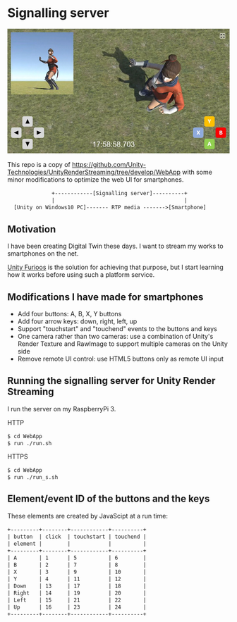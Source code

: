 # Signalling server

<img src="/doc/screenshot.jpg" width=600>

This repo is a copy of https://github.com/Unity-Technologies/UnityRenderStreaming/tree/develop/WebApp with some minor modifications to optimize the web UI for smartphones.

```
              +------------[Signalling server]----------+
              |                                         |
  [Unity on Windows10 PC]------- RTP media ------->[Smartphone]

```

## Motivation

I have been creating Digital Twin these days. I want to stream my works to smartphones on the net.

[Unity Furioos](https://unity.com/products/unity-furioos) is the solution for achieving that purpose, but I start learning how it works before using such a platform service.

## Modifications I have made for smartphones

- Add four buttons: A, B, X, Y buttons
- Add four arrow keys: down, right, left, up
- Support "touchstart" and "touchend" events to the buttons and keys
- One camera rather than two cameras: use a combination of Unity's Render Texture and RawImage to support multiple cameras on the Unity side
- Remove remote UI control: use HTML5 buttons only as remote UI input

## Running the signalling server for Unity Render Streaming

I run the server on my RaspberryPi 3.

HTTP

```
$ cd WebApp
$ run ./run.sh
```

HTTPS

```
$ cd WebApp
$ run ./run_s.sh
```
## Element/event ID of the buttons and the keys

These elements are created by JavaScipt at a run time:

```
+---------+--------+------------+----------+
| button  | click  | touchstart | touchend |
| element |        |            |          |
+---------+--------+------------+----------+
| A       | 1      | 5          | 6        |
| B       | 2      | 7          | 8        |
| X       | 3      | 9          | 10       |
| Y       | 4      | 11         | 12       |
| Down    | 13     | 17         | 18       |
| Right   | 14     | 19         | 20       |
| Left    | 15     | 21         | 22       |
| Up      | 16     | 23         | 24       |
+---------+--------+------------+----------+
```
